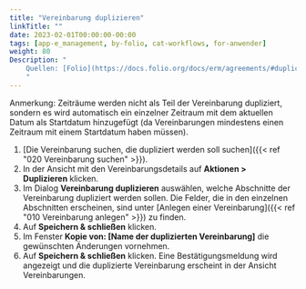 ```yaml
---
title: "Vereinbarung duplizieren"
linkTitle: ""
date: 2023-02-01T00:00:00-00:00
tags: [app-e_management, by-folio, cat-workflows, for-anwender]
weight: 80
Description: "
    Quellen: [Folio](https://docs.folio.org/docs/erm/agreements/#duplicating-an-agreement) <!-- & [GBV](https://info.gebev.de/display/FOLIOGBVEXTERN/Folio:+Vereinbarung+duplizieren) -->
    "
---
```


Anmerkung: Zeiträume werden nicht als Teil der Vereinbarung dupliziert, sondern es wird automatisch ein einzelner Zeitraum mit dem aktuellen Datum als Startdatum hinzugefügt (da Vereinbarungen mindestens einen Zeitraum mit einem Startdatum haben müssen).

1.  [Die Vereinbarung suchen, die dupliziert werden soll suchen]({{< ref "020 Vereinbarung suchen" >}}).
2.  In der Ansicht mit den Vereinbarungsdetails auf **Aktionen > Duplizieren** klicken.
3.  Im Dialog **Vereinbarung duplizieren** auswählen, welche Abschnitte der Vereinbarung dupliziert werden sollen. Die Felder, die in den einzelnen Abschnitten erscheinen, sind unter [Anlegen einer Vereinbarung]({{< ref "010 Vereinbarung anlegen" >}}) zu finden.
4.  Auf **Speichern & schließen** klicken.
5.  Im Fenster **Kopie von: \[Name der duplizierten Vereinbarung\]** die gewünschten Änderungen vornehmen.
6.  Auf **Speichern & schließen** klicken. Eine Bestätigungsmeldung wird angezeigt und die duplizierte Vereinbarung erscheint in der Ansicht Vereinbarungen.
